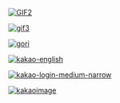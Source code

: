 <!-- gif2 -->
<a href="https://imgbb.com/"><img src="https://i.ibb.co/tCPgs6f/GIF2.gif" alt="GIF2" border="0"></a>

<!-- gif3 -->
<a href="https://imgbb.com/"><img src="https://i.ibb.co/z4kc69t/gif3.gif" alt="gif3" border="0"></a>

<!-- gori -->
<a href="https://imgbb.com/"><img src="https://i.ibb.co/42qnBJd/gori.png" alt="gori" border="0"></a>

<!-- kakago_english -->
<a href="https://imgbb.com/"><img src="https://i.ibb.co/DrGsLvw/kakao-english.png" alt="kakao-english" border="0"></a>

<!-- kakao_login_~ -->
<a href="https://imgbb.com/"><img src="https://i.ibb.co/bdg36Xg/kakao-login-medium-narrow.png" alt="kakao-login-medium-narrow" border="0"></a>

<!-- kakaoimage -->
<a href="https://imgbb.com/"><img src="https://i.ibb.co/fXXt2Kp/kakaoimage.png" alt="kakaoimage" border="0"></a>

